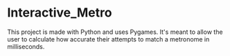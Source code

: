 # Interactive_Metro

This project is made with Python and uses Pygames. It's meant to allow the user to calculate how accurate their attempts to match a metronome in milliseconds.
